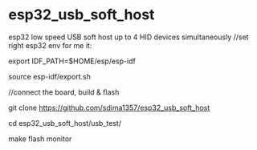 # esp32_usb_soft_host
esp32 low speed USB soft host up to 4 HID devices simultaneously
//set right esp32 env for me it:

export IDF_PATH=$HOME/esp/esp-idf

source esp-idf/export.sh


//connect the board, build & flash

git clone  https://github.com/sdima1357/esp32_usb_soft_host

cd esp32_usb_soft_host/usb_test/

make flash monitor

